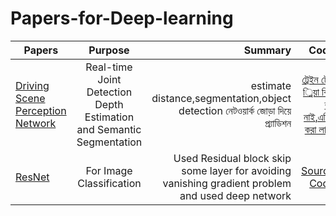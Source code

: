 # Papers-for-Deep-learning
| Papers                                                     |    Purpose                           |                    Summary                       |Code|
| ---------------------------------------------------------- |:------------------------------------:| ------------------------------------------------:|---:|
|[Driving Scene Perception Network](https://arxiv.org/pdf/1803.03778.pdf)| Real-time Joint Detection Depth Estimation and Semantic Segmentation|estimate distance,segmentation,object detection নেটওয়ার্ক জোড়া দিয়ে প্র্যাডিশন  |[ট্রেইন টেস্ট ্নিয়া কিছু কয় নাই,এডিট করা লাগব](https://github.com/liangfu/dspnet) 
|[ResNet](https://arxiv.org/pdf/1512.03385.pdf)|For Image Classification|Used Residual block skip some layer for avoiding vanishing gradient problem and used deep network|[Source Code](https://github.com/pytorch/vision/blob/master/torchvision/models/resnet.py)|


                                   
